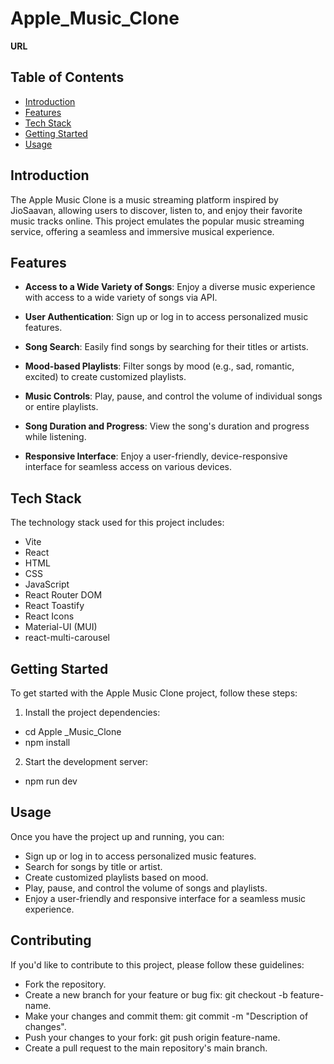 # Apple_Music_Clone

**URL** 

## Table of Contents

- [Introduction](#introduction)
- [Features](#features)
- [Tech Stack](#tech-stack)
- [Getting Started](#getting-started)
- [Usage](#usage)

## Introduction

The Apple Music Clone is a music streaming platform inspired by JioSaavan, allowing users to discover, listen to, and enjoy their favorite music tracks online. This project emulates the popular music streaming service, offering a seamless and immersive musical experience.

## Features

- **Access to a Wide Variety of Songs**: Enjoy a diverse music experience with access to a wide variety of songs via API.

- **User Authentication**: Sign up or log in to access personalized music features.

- **Song Search**: Easily find songs by searching for their titles or artists.

- **Mood-based Playlists**: Filter songs by mood (e.g., sad, romantic, excited) to create customized playlists.

- **Music Controls**: Play, pause, and control the volume of individual songs or entire playlists.

- **Song Duration and Progress**: View the song's duration and progress while listening.

- **Responsive Interface**: Enjoy a user-friendly, device-responsive interface for seamless access on various devices.

## Tech Stack

The technology stack used for this project includes:

- Vite
- React
- HTML
- CSS
- JavaScript
- React Router DOM
- React Toastify
- React Icons
- Material-UI (MUI)
- react-multi-carousel

## Getting Started

To get started with the Apple Music Clone project, follow these steps:


1. Install the project dependencies:

- cd Apple _Music_Clone
- npm install

2. Start the development server:

- npm run dev



## Usage

Once you have the project up and running, you can:

- Sign up or log in to access personalized music features.
- Search for songs by title or artist.
- Create customized playlists based on mood.
- Play, pause, and control the volume of songs and playlists.
- Enjoy a user-friendly and responsive interface for a seamless music experience.

## Contributing

If you'd like to contribute to this project, please follow these guidelines:

- Fork the repository.
- Create a new branch for your feature or bug fix: git checkout -b feature-name.
- Make your changes and commit them: git commit -m "Description of changes".
- Push your changes to your fork: git push origin feature-name.
- Create a pull request to the main repository's main branch.
